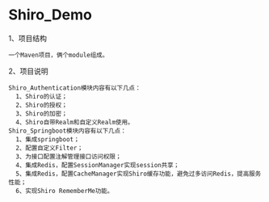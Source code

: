 # Shiro_Demo
1、项目结构
    
    一个Maven项目，俩个module组成。
2、项目说明
    
    Shiro_Authentication模块内容有以下几点：
      1、Shiro的认证；
      2、Shiro的授权；
      3、Shiro的加密；
      4、Shiro自带Realm和自定义Realm使用。
    Shiro_Springboot模块内容有以下几点：
      1、集成springboot；
      2、配置自定义Filter；
      3、为接口配置注解管理接口访问权限；
      4、集成Redis，配置SessionManager实现session共享；
      5、集成Redis，配置CacheManager实现Shiro缓存功能，避免过多访问Redis，提高服务性能；
      6、实现Shiro RememberMe功能。

